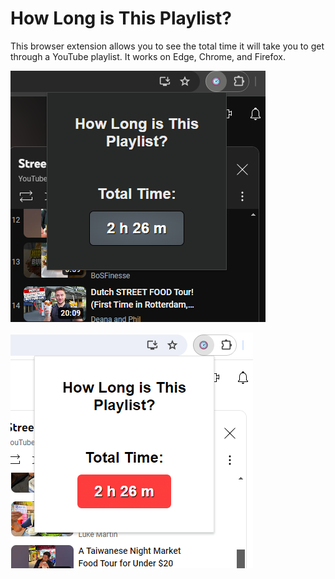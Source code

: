 # How Long is This Playlist?
This browser extension allows you to see the total time it will take you to get through a YouTube playlist. It works on Edge, Chrome, and Firefox.

![A screenshot of the extension](https://github.com/ecarnovsky/ecarnovsky/blob/main/images/playlist-extension.png)

![A screenshot of the extension in light mode](https://github.com/ecarnovsky/ecarnovsky/blob/main/images/playlist-extension-light-mode.png)
